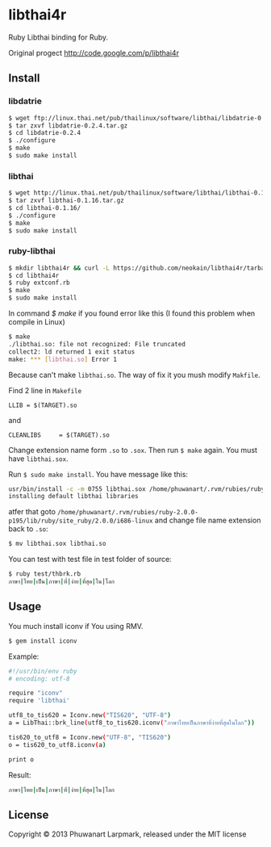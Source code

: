 # libthai4r

Ruby Libthai binding for Ruby.

Original progect http://code.google.com/p/libthai4r

## Install

### libdatrie

```bash
$ wget ftp://linux.thai.net/pub/thailinux/software/libthai/libdatrie-0.2.4.tar.gz
$ tar zxvf libdatrie-0.2.4.tar.gz
$ cd libdatrie-0.2.4
$ ./configure
$ make
$ sudo make install
```

### libthai

```bash
$ wget http://linux.thai.net/pub/thailinux/software/libthai/libthai-0.1.16.tar.gz
$ tar zxvf libthai-0.1.16.tar.gz
$ cd libthai-0.1.16/
$ ./configure
$ make
$ sudo make install
```

### ruby-libthai

```bash
$ mkdir libthai4r && curl -L https://github.com/neokain/libthai4r/tarball/master | tar xz --strip 1 -C libthai4r
$ cd libthai4r
$ ruby extconf.rb
$ make
$ sudo make install
```

In command *$ make* if you found error like this (I found this problem when compile in Linux)

```bash
$ make
./libthai.so: file not recognized: File truncated
collect2: ld returned 1 exit status
make: *** [libthai.so] Error 1
```

Because can't make `libthai.so`. The way of fix it you mush modify `Makfile`.

Find 2 line in `Makefile`

```
LLIB = $(TARGET).so
```
and

```
CLEANLIBS     = $(TARGET).so
```

Change extension name form `.so` to `.sox`. Then run `$ make` again. You must have `libthai.sox`.

Run `$ sudo make install`. You have message like this:

```bash
usr/bin/install -c -m 0755 libthai.sox /home/phuwanart/.rvm/rubies/ruby-2.0.0-p195/lib/ruby/site_ruby/2.0.0/i686-linux
installing default libthai libraries
```

atfer that goto `/home/phuwanart/.rvm/rubies/ruby-2.0.0-p195/lib/ruby/site_ruby/2.0.0/i686-linux` and change file name extension back to `.so`:

```bash
$ mv libthai.sox libthai.so
```

You can test with test file in test folder of source:

```bash
$ ruby test/thbrk.rb
ภาษา|ไทย|เป็น|ภาษา|ที่|ง่าย|ที่สุด|ใน|โลก
```

## Usage

You much install iconv if You using RMV.

```bash
$ gem install iconv
```

Example:

```bash
#!/usr/bin/env ruby
# encoding: utf-8

require "iconv"
require 'libthai'

utf8_to_tis620 = Iconv.new("TIS620", "UTF-8")
a = LibThai::brk_line(utf8_to_tis620.iconv("ภาษาไทยเป็นภาษาที่ง่ายที่สุดในโลก"))

tis620_to_utf8 = Iconv.new("UTF-8", "TIS620")
o = tis620_to_utf8.iconv(a)

print o
```

Result:

```bash
ภาษา|ไทย|เป็น|ภาษา|ที่|ง่าย|ที่สุด|ใน|โลก
```

## License

Copyright © 2013 Phuwanart Larpmark, released under the MIT license